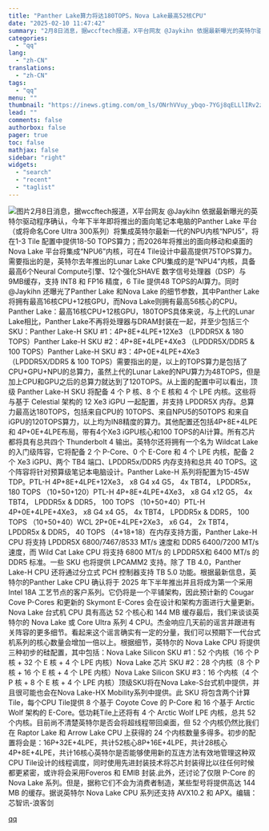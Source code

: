 ```yaml
---
title: "Panther Lake算力将达180TOPS，Nova Lake最高52核CPU"
date: "2025-02-10 11:47:42"
summary: "2月8日消息，据wccftech报道，X平台网友 @Jaykihn 依据最新曝光的英特尔驱动程序确认..."
categories:
  - "qq"
lang:
  - "zh-CN"
translations:
  - "zh-CN"
tags:
  - "qq"
menu: ""
thumbnail: "https://inews.gtimg.com/om_ls/ONrhVVuy_ybqo-7YGj8qELLlIRv2z1W5ExQhdhMJ49wKEAA_640360/0"
lead: ""
comments: false
authorbox: false
pager: true
toc: false
mathjax: false
sidebar: "right"
widgets:
  - "search"
  - "recent"
  - "taglist"
---
```


![图片](https://inews.gtimg.com/om_bt/O-cNcaJhSSy3BK7V4lvBCcWoYcrAsF5sXng0TWpmiUKrUAA/641)2月8日消息，据wccftech报道，X平台网友 @Jaykihn 依据最新曝光的英特尔驱动程序确认，今年下半年即将推出的面向笔记本电脑的Panther Lake 平台（或将命名Core Ultra 300系列）将集成英特尔最新一代的NPU内核“NPU5”，将在1-3 Tile 配置中提供18-50 TOPS算力；而2026年将推出的面向移动和桌面的Nova Lake 平台将集成“NPU6”内核，可在4 Tile设计中最高提供75TOPS算力。需要指出的是，英特尔去年推出的Lunar Lake CPU集成的是“NPU4”内核，具备最高6个Neural Compute引擎、12个强化SHAVE 数字信号处理器（DSP）与9MB缓存，支持 INT8 和 FP16 精度，6 Tile 提供48 TOPS的AI算力。同时 @Jaykihn 还曝光了Panther Lake 和Nova Lake 的细节参数，其中Panther Lake 将拥有最高16核CPU+12核GPU，而Nova Lake则拥有最高56核心的CPU。Panther Lake：最高16核CPU+12核GPU，180TOPS具体来说，与上代的Lunar Lake相比，Panther Lake不再将处理器与DRAM封装在一起，并至少包括三个SKU：Panther Lake-H SKU #1：4P+8E+4LPE+12Xe3 （LPDDR5X & 180 TOPS）Panther Lake-H SKU #2：4P+8E+4LPE+4Xe3 （LPDDR5X/DDR5 & 100 TOPS）Panther Lake-H SKU #3：4P+0E+4LPE+4Xe3 （LPDDR5X/DDR5 & 100 TOPS）需要指出的是，以上的TOPS算力是包括了CPU+GPU+NPU的总算力，虽然上代的Lunar Lake的NPU算力为48TOPS，但是加上CPU和GPU之后的总算力就达到了120TOPS。从上面的配置中可以看出，顶级 Panther Lake-H SKU 将配备 4 个 P 核、8 个 E 核和 4 个 LPE 内核。这些将与基于 Celestial 架构的 12 Xe3 iGPU 一起配置，并支持 LPDDR5X 内存。总算力最高达180TOPS，包括来自CPU的 10TOPS、来自NPU5的50TOPS 和来自iGPU的120TOPS算力，以上均为IN8精度的算力。其他配置还包括4P+8E+4LPE 和 4P+0E+4LPE布局，带有4个Xe3 iGPU核心和100 TOPS的AI计算。所有芯片都将具有总共四个 Thunderbolt 4 输出。英特尔还将拥有一个名为 Wildcat Lake 的入门级阵容，它将配备 2 个 P-Core、0 个 E-Core 和 4 个 LPE 内核，配备 2 个 Xe3 iGPU、两个 TB4 端口、LPDDR5x/DDR5 内存支持和总共 40 TOPS。这个阵容将针对预算级笔记本电脑设计。Panther Lake-H 系列将配置为15-45W TDP。PTL-H 4P+8E+4LPE+12Xe3， x8 G4 x4 G5， 4x TBT4， LPDDR5x， 180 TOPS （10+50+120）PTL-H 4P+8E+4LPE+4Xe3， x8 G4 x12 G5， 4x TBT4， LPDDR5x & DDR5， 100 TOPS （10+50+40）PTL-H 4P+0E+4LPE+4Xe3， x8 G4 x4 G5， 4x TBT4， LPDDR5x & DDR5， 100 TOPS （10+50+40）WCL 2P+0E+4LPE+2Xe3， x6 G4， 2x TBT4， LPDDR5x & DDR5， 40 TOPS （4+18+18）在内存支持方面，Panther Lake-H CPU 将支持 LPDDR5X 6800/7467/8533 MT/s 速度和 DDR5 6400/7200 MT/s 速度，而 Wild Cat Lake CPU 将支持 6800 MT/s 的 LPDDR5X和 6400 MT/s 的 DDR5 标准。一些 SKU 也将提供 LPCAMM2 支持。除了 TB 4.0，Panther Lake-H CPU 还将通过分立式 PCH 控制器支持 TB 5.0 功能。根据最新信息，英特尔的Panther Lake CPU 确认将于 2025 年下半年推出并且将成为第一个采用Intel 18A 工艺节点的客户系列。它仍将是一个平铺架构，因此预计新的 Cougar Cove P-Cores 和更新的 Skymont E-Cores 会在设计和架构方面进行大量更新。Nova Lake 台式机 CPU 具有高达 52 个核心和 144 MB 缓存最后，我们来谈谈英特尔的 Nova Lake 或 Core Ultra 系列 4 CPU。杰金响应几天前的谣言并跟进有关阵容的更多细节。看起来这个谣言确实有一定的分量，我们可以预期下一代台式机系列的核心数量会增加一倍以上。根据细节，英特尔的 Nova Lake CPU 将提供三种初步的硅配置，其中包括：Nova Lake Silicon SKU #1：52 个内核（16 个 P 核 + 32 个 E 核 + 4 个 LPE 内核）Nova Lake 芯片 SKU #2：28 个内核（8 个 P 核 + 16 个 E 核 + 4 个 LPE 内核）Nova Lake Silicon SKU #3：16 个内核（4 个 P 核 + 8 个 E 核 + 4 个 LPE 内核）顶级SKU将在Nova Lake-S台式机中提供，并且很可能也会在Nova Lake-HX Mobility系列中提供。此 SKU 将包含两个计算Tile，每个CPU Tile提供 8 个基于 Coyote Cove 的 P-Core 和 16 个基于 Arctic Wolf 架构的 E-Core。低功耗Tile上还将有 4 个 Arctic Wolf LPE 内核，总共 52 个内核。目前尚不清楚英特尔是否会将超线程带回桌面，但 52 个内核仍然比我们在 Raptor Lake 和 Arrow Lake CPU 上获得的 24 个内核数量多得多。初步的配置将会是：16P+32E+4LPE，共计52核心8P+16E+4LPE，共计28核心4P+8E+4LPE，共计16核心英特尔是否能够使用新的互连方法有效地管理这种双 CPU Tile设计的线程调度，同时使用先进封装技术将芯片封装得比以往任何时候都更紧密，或许将会采用Foveros 和 EMIB 封装.此外，还讨论了仅限 P-Core 的 Nova Lake 系列。但是，据称它们不会为消费者制造，某些型号将提供高达 144 MB 的缓存。据说英特尔 Nova Lake CPU 系列还支持 AVX10.2 和 APX。编辑：芯智讯-浪客剑

[qq](https://new.qq.com/rain/a/20250210A03BB400)
